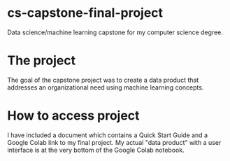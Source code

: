 # cs-capstone-final-project
Data science/machine learning capstone for my computer science degree.

# The project
The goal of the capstone project was to create a data product that addresses an organizational need using machine learning concepts.

# How to access project
I have included a document which contains a Quick Start Guide and a Google Colab link to my final project. 
My actual "data product" with a user interface is at the very bottom of the Google Colab notebook.
